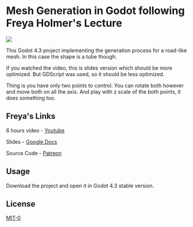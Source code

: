 # Mesh Generation in Godot following Freya Holmer's Lecture

![](https://github.com/fhgaha/water_slides_godot/blob/main/demonstration.gif)

This Godot 4.3 project implementing the generation process for a road-like mesh. In this case the shape is a tube though. 

If you watched the video, this is slides version which should be more optimized. But GDScript was used, so it should be less optimized.

Thing is you have only two points to control. You can rotate both however and move both on all the axis. And play with z scale of the both points, it does something too.

## Freya's Links

6 hours video - [Youtube](https://youtu.be/6xs0Saff940?si=2jMURMk2AhFFZdaQ)

Slides - [Google Docs](https://docs.google.com/presentation/d/10XjxscVrm5LprOmG-VB2DltVyQ_QygD26N6XC2iap2A)

Source Code - [Patreon](https://www.patreon.com/posts/29301827)

## Usage

Download the project and open it in Godot 4.3 stable version.

## License

[MIT-0](https://choosealicense.com/licenses/mit-0/)
